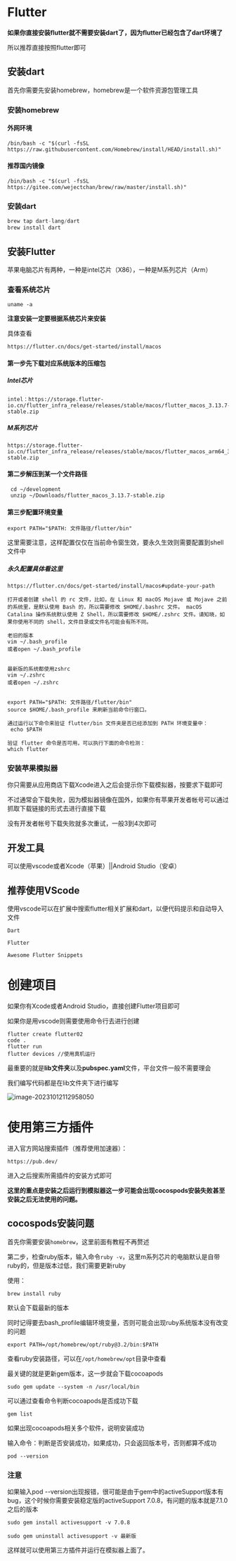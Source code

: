 # Flutter



**如果你直接安装flutter就不需要安装dart了，因为flutter已经包含了dart环境了**

所以推荐直接按照flutter即可



## 安装dart

首先你需要先安装homebrew，homebrew是一个软件资源包管理工具

### 安装homebrew

#### 外网环境

```
/bin/bash -c "$(curl -fsSL https://raw.githubusercontent.com/Homebrew/install/HEAD/install.sh)"
```



#### 推荐国内镜像

```
/bin/bash -c "$(curl -fsSL https://gitee.com/wejectchan/brew/raw/master/install.sh)"
```



### 安装dart

```dart
brew tap dart-lang/dart
brew install dart
```



## 安装Flutter

苹果电脑芯片有两种，一种是intel芯片（X86），一种是M系列芯片（Arm）

### 查看系统芯片

```
uname -a
```



**注意安装一定要根据系统芯片来安装**



具体查看

```
https://flutter.cn/docs/get-started/install/macos
```



#### **第一步先下载对应系统版本的压缩包**

##### Intel芯片

```
intel：https://storage.flutter-io.cn/flutter_infra_release/releases/stable/macos/flutter_macos_3.13.7-stable.zip
```



##### M系列芯片

```
https://storage.flutter-io.cn/flutter_infra_release/releases/stable/macos/flutter_macos_arm64_3.13.7-stable.zip
```



#### **第二步解压到某一个文件路径**

```
 cd ~/development
 unzip ~/Downloads/flutter_macos_3.13.7-stable.zip
```



#### **第三步配置环境变量**

```
export PATH="$PATH: 文件路径/flutter/bin"
```

这里需要注意，这样配置仅仅在当前命令窗生效，要永久生效则需要配置到shell文件中



##### **永久配置具体看这里**

```
https://flutter.cn/docs/get-started/install/macos#update-your-path
```

```
打开或者创建 shell 的 rc 文件，比如，在 Linux 和 macOS Mojave 或 Mojave 之前的系统里，是默认使用 Bash 的，所以需要修改 $HOME/.bashrc 文件。 macOS Catalina 操作系统默认使用 Z Shell，所以需要修改 $HOME/.zshrc 文件。请知晓，如果你使用不同的 shell，文件目录或文件名可能会有所不同。
```

```
老旧的版本
vim ~/.bash_profile 
或者open ~/.bash_profile


最新版的系统都使用zshrc 
vim ~/.zshrc 
或者open ~/.zshrc


export PATH="$PATH: 文件路径/flutter/bin"
source $HOME/.bash_profile 来刷新当前命令行窗口。
```

```
通过运行以下命令来验证 flutter/bin 文件夹是否已经添加到 PATH 环境变量中：
 echo $PATH
```

```
验证 flutter 命令是否可用，可以执行下面的命令检测：
which flutter
```



### 安装苹果模拟器

你只需要从应用商店下载Xcode进入之后会提示你下载模拟器，按要求下载即可



不过通常会下载失败，因为模拟器镜像在国外，如果你有苹果开发者帐号可以通过抓取下载链接的形式去进行直接下载



没有开发者帐号下载失败就多次重试，一般3到4次即可



## 开发工具

可以使用vscode或者Xcode（苹果）||Android Studio（安卓）





## 推荐使用VScode

使用vscode可以在扩展中搜索flutter相关扩展和dart，以便代码提示和自动导入文件



```
Dart

Flutter

Awesome Flutter Snippets
```





# 创建项目



如果你有Xcode或者Android Studio，直接创建Flutter项目即可



如果你是用vscode则需要使用命令行去进行创建

```
flutter create flutter02
code .
flutter run
flutter devices //使用真机运行
```



最重要的就是**lib文件夹**以及**pubspec.yaml**文件，平台文件一般不需要理会



我们编写代码都是在lib文件夹下进行编写



![image-20231012112958050](C:\Users\Administrator\AppData\Roaming\Typora\typora-user-images\image-20231012112958050.png)



# 使用第三方插件

  进入官方网站搜索插件（推荐使用加速器）：

```
https://pub.dev/
```

进入之后搜索所需插件的安装方式即可

**这里的重点是安装之后运行到模拟器这一步可能会出现cocospods安装失败甚至安装之后无法使用的问题。**



## cocospods安装问题

首先你需要安装`homebrew`，这里前面有教程不再赘述

第二步，检查ruby版本，输入命令`ruby -v`，这里m系列芯片的电脑默认是自带ruby的，但是版本过低，我们需要更新ruby

使用：

```
brew install ruby
```

默认会下载最新的版本

同时记得要去bash_profile编辑环境变量，否则可能会出现ruby系统版本没有改变的问题

```
export PATH=/opt/homebrew/opt/ruby@3.2/bin:$PATH
```

查看ruby安装路径，可以在`/opt/homebrew/opt`目录中查看

最关键的就是更新gem版本，这一步就会下载cocoapods

```
sudo gem update --system -n /usr/local/bin
```

可以通过查看命令判断cocoapods是否成功下载

```
gem list
```

如果出现cocoapods相关多个软件，说明安装成功

输入命令：判断是否安装成功，如果成功，只会返回版本号，否则都算不成功

```
pod --version
```

### 注意

如果输入pod --version出现报错，很可能是由于gem中的activeSupport版本有bug，这个时候你需要安装稳定版的activeSupport 7.0.8，有问题的版本就是7.1.0之后的版本

```
sudo gem install activesupport -v 7.0.8 
```

```
sudo gem uninstall activesupport -v 最新版
```

这样就可以使用第三方插件并运行在模拟器上面了。